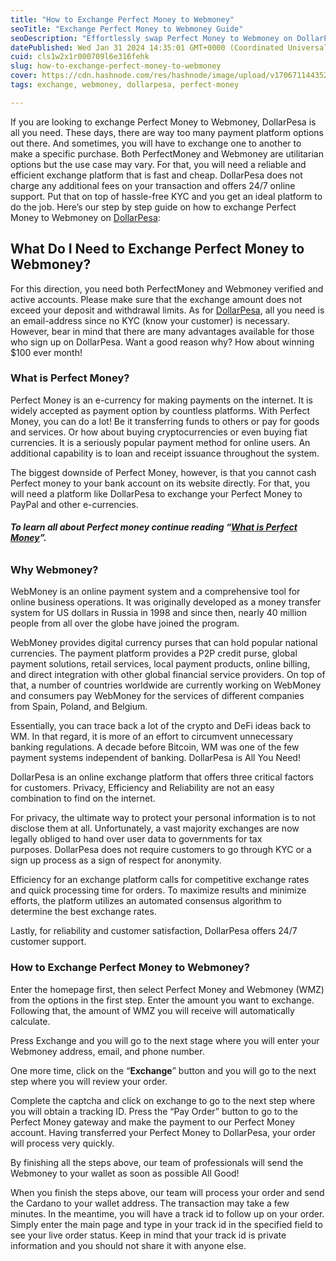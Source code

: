 ```yaml
---
title: "How to Exchange Perfect Money to Webmoney"
seoTitle: "Exchange Perfect Money to Webmoney Guide"
seoDescription: "Effortlessly swap Perfect Money to Webmoney on DollarPesa - a reliable, private, efficient platform with 24/7 support, no KYC or signup needed"
datePublished: Wed Jan 31 2024 14:35:01 GMT+0000 (Coordinated Universal Time)
cuid: cls1w2x1r000709l6e316fehk
slug: how-to-exchange-perfect-money-to-webmoney
cover: https://cdn.hashnode.com/res/hashnode/image/upload/v1706711443524/8bf5e4aa-6b14-4811-ab9b-6ee16a5746f5.jpeg
tags: exchange, webmoney, dollarpesa, perfect-money

---
```


If you are looking to exchange Perfect Money to Webmoney, DollarPesa is all you need. These days, there are way too many payment platform options out there. And sometimes, you will have to exchange one to another to make a specific purchase. Both PerfectMoney and Webmoney are utilitarian options but the use case may vary. For that, you will need a reliable and efficient exchange platform that is fast and cheap. DollarPesa does not charge any additional fees on your transaction and offers 24/7 online support. Put that on top of hassle-free KYC and you get an ideal platform to do the job. Here’s our step by step guide on how to exchange Perfect Money to Webmoney on [DollarPesa](https://dollarpesa.com/):

## **What Do I Need to Exchange Perfect Money to Webmoney?**

For this direction, you need both PerfectMoney and Webmoney verified and active accounts. Please make sure that the exchange amount does not exceed your deposit and withdrawal limits. As for [DollarPesa](https://dollarpesa.ltd), all you need is an email-address since no KYC (know your customer) is necessary. However, bear in mind that there are many advantages available for those who sign up on DollarPesa. Want a good reason why? How about winning $100 ever month!

### **What is Perfect Money?**

Perfect Money is an e-currency for making payments on the internet. It is widely accepted as payment option by countless platforms. With Perfect Money, you can do a lot! Be it transferring funds to others or pay for goods and services. Or how about buying cryptocurrencies or even buying fiat currencies. It is a seriously popular payment method for online users. An additional capability is to loan and receipt issuance throughout the system.

The biggest downside of Perfect Money, however, is that you cannot cash Perfect money to your bank account on its website directly. For that, you will need a platform like DollarPesa to exchange your Perfect Money to PayPal and other e-currencies.

###### **To learn all about Perfect money continue reading “**[**What is Perfect Money**](https://dollarpesa.com/what-is-perfect-money-and-how-it-works-a-guide-to/)**”.**

### **Why Webmoney?**

WebMoney is an online payment system and a comprehensive tool for online business operations. It was originally developed as a money transfer system for US dollars in Russia in 1998 and since then, nearly 40 million people from all over the globe have joined the program.

WebMoney provides digital currency purses that can hold popular national currencies. The payment platform provides a P2P credit purse, global payment solutions, retail services, local payment products, online billing, and direct integration with other global financial service providers. On top of that, a number of countries worldwide are currently working on WebMoney and consumers pay WebMoney for the services of different companies from Spain, Poland, and Belgium.

Essentially, you can trace back a lot of the crypto and DeFi ideas back to WM. In that regard, it is more of an effort to circumvent unnecessary banking regulations. A decade before Bitcoin, WM was one of the few payment systems independent of banking. DollarPesa is All You Need!

DollarPesa is an online exchange platform that offers three critical factors for customers. Privacy, Efficiency and Reliability are not an easy combination to find on the internet.

For privacy, the ultimate way to protect your personal information is to not disclose them at all. Unfortunately, a vast majority exchanges are now legally obliged to hand over user data to governments for tax purposes. DollarPesa does not require customers to go through KYC or a sign up process as a sign of respect for anonymity.

Efficiency for an exchange platform calls for competitive exchange rates and quick processing time for orders. To maximize results and minimize efforts, the platform utilizes an automated consensus algorithm to determine the best exchange rates.

Lastly, for reliability and customer satisfaction, DollarPesa offers 24/7 customer support.

### **How to Exchange Perfect Money to Webmoney?**

Enter the homepage first, then select Perfect Money and Webmoney (WMZ) from the options in the first step. Enter the amount you want to exchange. Following that, the amount of WMZ you will receive will automatically calculate.

Press Exchange and you will go to the next stage where you will enter your Webmoney address, email, and phone number.

One more time, click on the “**Exchange**” button and you will go to the next step where you will review your order.

Complete the captcha and click on exchange to go to the next step where you will obtain a tracking ID. Press the “Pay Order” button to go to the Perfect Money gateway and make the payment to our Perfect Money account. Having transferred your Perfect Money to DollarPesa, your order will process very quickly.

By finishing all the steps above, our team of professionals will send the Webmoney to your wallet as soon as possible All Good!

When you finish the steps above, our team will process your order and send the Cardano to your wallet address. The transaction may take a few minutes. In the meantime, you will have a track id to follow up on your order. Simply enter the main page and type in your track id in the specified field to see your live order status. Keep in mind that your track id is private information and you should not share it with anyone else.